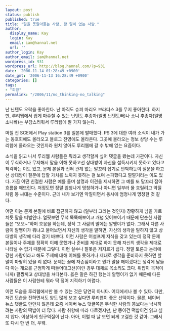 ```yaml
---
layout: post
status: publish
published: true
title: "말을 못알아듣는 사람, 할 말이 없는 사람."
author:
  display_name: Kay
  login: Kay
  email: iam@hannal.net
  url: ''
author_login: Kay
author_email: iam@hannal.net
wordpress_id: 931
wordpress_url: http://blog.hannal.com/?p=931
date: '2006-11-14 01:28:49 +0900'
date_gmt: '2006-11-13 16:28:49 +0900'
categories: []
tags:
- "희망"
permalink: "/2006/11/no_thinking-no_talking"
---
```

<p>난 닌텐도 오락을 좋아한다. 난 아직도 슈퍼 마리오 브라더스 3를 무지 좋아한다. 하지만, 루리웹에서 쉽게 마주칠 수 있는 닌텐도 추종자(일명 닌텐도빠)나 소니 추종자(일명 소니빠)는 부담스러워서 루리웹에 잘 가지 않는다.</p>
<p>며칠 전 SCE에서 Play station 3를 일본에 발매했다. PS 3에 대한 여러 소식이 내가 가는 동호회에도 올라오고 블로그 진영에도 올라온다. 그곳에 올라오는 정보 상당 수는 루리웹에 올라오는 것인지라 원치 않아도 루리웹에 갈 수 밖에 없는 요즘이다.</p>
<p>소식을 읽고 나서 루리웹 사람들은 뭐라고 생각할까 싶어 댓글을 봤는데 가관이다. 자신이 무식하거나 무지해서 말을 이해 못하고선 상대방이 자신을 설득시키지 못하고 있다고 착각하는 이도 있고, 문제 본질과 전혀 관계 없는 말꼬리 잡기로 반박하듯이 질문을 하고선 상대방이 질문에 답할 가치를 느끼지 못하는 걸 보며 논파했다고 낄낄거리는 이도 있다. 가끔 어떤 친절한 사람은 예를 들며 설명과 이견을 제시하면 그 예를 또 말꼬리 잡아 흐름을 깨뜨린다. 저정도면 정말 엄청나게 멍청하거나 아니면 일부러 물 흐릴려고 악질처럼 똥 싸대는 수준이다. 근데 내가 보기엔 악질이면서 동시에 엄청나게 멍청한 것 같다.</p>
<p>어떤 이는 문제 본질에 바로 접근하지 않고 (일부러 그러는 것인지) 장황하게 남을 가르치듯 말을 떠벌인다. 얼핏보면 무척 똑똑해보이고 개념 있어보이기 때문에 단순한 사람들은 “오오~”하며 호응을 하는데, 정작 그 사람의 말에는 알맹이가 없다. 그래서 다른 사람이 알맹이가 뭐냐고 물어보면서 자신의 생각을 말하면, 자신의 생각을 말하지 않고 상대방의 생각에 다리 걸기 바쁘다. 이런 사람은 어설프게 지식을 갖고 있는데 정작 문제 본질이나 주제를 정확히 이해 못했거나 준비를 제대로 하지 못해 자신의 생각을 제대로 나타낼 수 없기 때문에 그렇다. 이런 실수나 잘못은 저지르기 쉽다. 정말 토론과 논리에 강한 사람이라고 해도 주제에 대해 이해를 못하거나 제대로 생각을 준비하지 못하면 할 말이 마땅히 있을 리 없다. 문제는 꼴에 자존심이라고 뭔가 말을 해야겠다는 생각에 남들 다 아는 개요를 근엄하게 떠들어대고선(이런 경우 대체로 목소리도 크다. 위압이 목적이니까) 팔짱끼고 상대방을 쳐다본다. 옳은 말은 하긴 했는데 알맹이가 없기 때문에 다른 사람들은 이 사람한테 뭐라 딱 짚어 지적하기 어렵다.</p>
<p>이런 모습을 루리웹에서만 볼 수 있는 것은 당연히 아니다. 어디에서나 볼 수 있다. 다만, 저런 모습을 진하면서도 양도 많게 보고 싶다면 루리웹이 좋은 선택이다. 물론, 네이버 뉴스 댓글도 만만치 않은데 요즘 네이버 뉴스 댓글쪽은 무식한 사람의 똥보다는 낚시하려는 사람의 떡밥이 더 많다. 사람 취향에 따라 다르겠지만, 난 똥이건 떡밥이건 읽고 싶지 않다. 이상하게 헛구역질이 난다. 아아, 이럴 때 날 보면 되게 고결한 것 같아. 그래서 또 다시 한 번 더, 우웩.</p>

